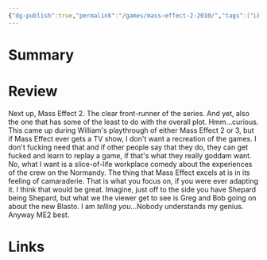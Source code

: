```yaml
---
{"dg-publish":true,"permalink":"/games/mass-effect-2-2010/","tags":["LP"],"created":"2023-12-08","updated":"2024-05-07"}
---
```



# Summary

# Review

Next up, Mass Effect 2. The clear front-runner of the series. And yet, also the one that has some of the least to do with the overall plot. Hmm...curious. This came up during William's playthrough of either Mass Effect 2 or 3, but if Mass Effect ever gets a TV show, I don't want a recreation of the games. I don't fucking need that and if other people say that they do, they can get fucked and learn to replay a game, if that's what they really goddam want. No, what I want is a slice-of-life workplace comedy about the experiences of the crew on the Normandy. The thing that Mass Effect excels at is in its feeling of camaraderie. That is what you focus on, if you were ever adapting it. I think that would be great. Imagine, just off to the side you have Shepard being Shepard, but what we the viewer get to see is Greg and Bob going on about the new Blasto. I am *telling you*...Nobody understands my genius. Anyway ME2 best.

# Links
